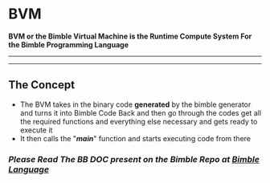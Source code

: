 # BVM
**BVM or the Bimble Virtual Machine is the Runtime Compute System For the Bimble Programming Language**
___
___
## The Concept
- The BVM takes in the binary code **generated** by the bimble generator and turns it into Bimble Code Back and then go through the codes get all the required functions and everything else necessary and gets ready to execute it
- It then calls the "***main***"  function and starts executing code from there

### ***Please Read The BB DOC present on the Bimble Repo at [Bimble Language](https://github.com/vstartups/BBDoc)***  